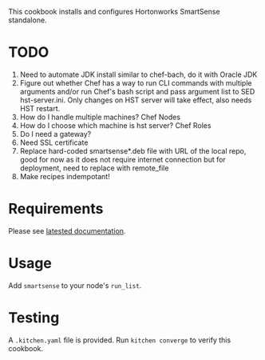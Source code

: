 This cookbook installs and configures Hortonworks SmartSense standalone.

TODO
====

1. Need to automate JDK install similar to chef-bach, do it with Oracle JDK
2. Figure out whether Chef has a way to run CLI commands with multiple arguments and/or run Chef's bash script and pass argument list to SED hst-server.ini. Only changes on HST server will take effect, also needs HST restart.
3. How do I handle multiple machines? Chef Nodes 
4. How do I choose which machine is hst server? Chef Roles
5. Do I need a gateway?
6. Need SSL certificate
7. Replace hard-coded smartsense*.deb file with URL of the local repo, good for now as it does not require internet connection but for deployment, need to replace with remote_file
8. Make recipes indempotant!

Requirements
============

Please see [latested documentation](http://docs.hortonworks.com/HDPDocuments/SS1/SmartSense-1.2.2/bk_smartsense_admin/content/os_requirements.html).

Usage
=====

Add `smartsense` to your node's `run_list`.

Testing
=======

A `.kitchen.yaml` file is provided. Run `kitchen converge` to verify this cookbook.
